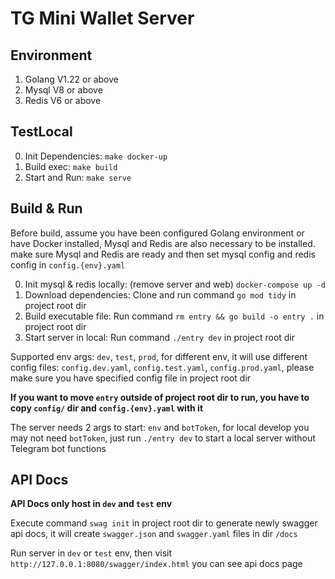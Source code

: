# TG Mini Wallet Server

## Environment

1. Golang V1.22 or above
2. Mysql V8 or above
3. Redis V6 or above

## TestLocal

0. Init Dependencies:  `make docker-up`
1. Build exec: `make build`
2. Start and Run: `make serve`

## Build & Run

Before build, assume you have been configured Golang environment or have Docker installed, Mysql and Redis are also
necessary to be installed. make sure Mysql and Redis are ready and then set mysql config and redis config in `config.{env}.yaml`

0. Init mysql & redis locally: (remove server and web) `docker-compose up -d`
1. Download dependencies: Clone and run command `go mod tidy` in project root dir
2. Build executable file: Run command `rm entry && go build -o entry .` in project root dir
3. Start server in local: Run command `./entry dev` in project root dir

Supported env args: `dev`, `test`, `prod`, for different env, it will use
different config files: `config.dev.yaml`, `config.test.yaml`, `config.prod.yaml`, please make sure you have specified
config file in project root dir

**If you want to move `entry` outside of project root dir to run, you have to copy `config/` dir and `config.{env}.yaml`
with it**

The server needs 2 args to start: `env` and `botToken`, for local develop you may not need `botToken`, just
run `./entry dev` to start a local server without Telegram bot functions

## API Docs

**API Docs only host in `dev` and `test` env**

Execute command `swag init` in project root dir to generate newly swagger api docs, it will create `swagger.json`
and `swagger.yaml` files in dir `/docs`

Run server in `dev` or `test` env, then visit `http://127.0.0.1:8080/swagger/index.html` you can see api docs page


